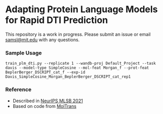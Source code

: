 # Adapting Protein Language Models for Rapid DTI Prediction

This repository is a work in progress. Please submit an issue or email samsl@mit.edu with any questions.

### Sample Usage

`train_plm_dti.py --replicate 1 --wandb-proj Default_Project --task davis --model-type SimpleCosine --mol-feat Morgan_f --prot-feat BeplerBerger_DSCRIPT_cat_f --exp-id Davis_SimpleCosine_Morgan_BeplerBerger_DSCRIPT_cat_rep1`

### Reference

- Described in [NeurIPS MLSB 2021](https://www.mlsb.io/papers_2021/MLSB2021_Adapting_protein_language_models.pdf)
- Based on code from [MolTrans](https://github.com/kexinhuang12345/MolTrans)
